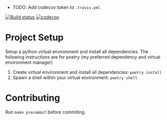 
* TODO: Add codecov token to `.travis.yml`

[![Build status](https://travis-ci.com/TetrisHumanAI/TetrisHumanAI.svg?branch=master)](https://travis-ci.com/TetrisHumanAI/TetrisHumanAI?branch=master)
[![codecov](https://codecov.io/gh/TetrisHumanAI/TetrisHumanAI/branch/master/graph/badge.svg)](https://codecov.io/gh/TetrisHumanAI/TetrisHumanAI)

# Project Setup

Setup a python virtual environment and install all dependencies. The following instructions are for poetry (my preferred dependency and virtual environment manager)

1. Create virtual environment and install all dependencies: `poetry install`
2. Spawn a shell within your virtual environment: `poetry shell`

# Contributing

Run `make precommit` before commiting.
